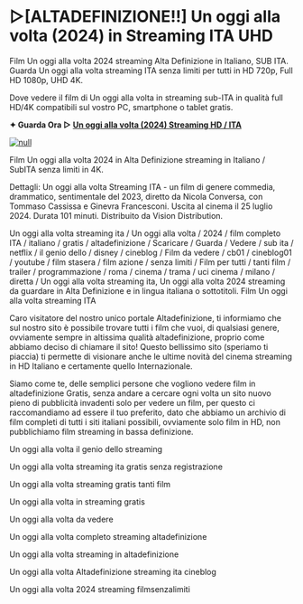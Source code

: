 # ▷[ALTADEFINIZIONE!!] Un oggi alla volta (2024) in Streaming ITA UHD

Film Un oggi alla volta 2024 streaming Alta Definizione in Italiano, SUB ITA. Guarda Un oggi alla volta streaming ITA senza limiti per tutti in HD 720p, Full HD 1080p, UHD 4K.

Dove vedere il film di Un oggi alla volta in streaming sub-ITA in qualità full HD/4K compatibili sul vostro PC, smartphone o tablet gratis.

**✦ Guarda Ora ▷ [Un oggi alla volta (2024) Streaming HD / ITA](https://popcorn-tv.online/it/movie/1195774/un-oggi-alla-volta)**

[![null](https://static.vecteezy.com/system/resources/thumbnails/034/325/871/small_2x/play-button-animation-play-and-music-icon-free-video.jpg)](https://popcorn-tv.online/it/movie/1195774/un-oggi-alla-volta)

Film Un oggi alla volta 2024 in Alta Definizione streaming in Italiano / SubITA senza limiti in 4K.

Dettagli: Un oggi alla volta Streaming ITA - un film di genere commedia, drammatico, sentimentale del 2023, diretto da Nicola Conversa, con Tommaso Cassissa e Ginevra Francesconi. Uscita al cinema il 25 luglio 2024. Durata 101 minuti. Distribuito da Vision Distribution.

Un oggi alla volta streaming ita / Un oggi alla volta / 2024 / film completo ITA / italiano / gratis / altadefinizione / Scaricare / Guarda / Vedere / sub ita / netflix / il genio dello / disney / cineblog / Film da vedere / cb01 / cineblog01 / youtube / film stasera / film azione / senza limiti / Film per tutti / tanti film / trailer / programmazione / roma / cinema / trama / uci cinema / milano / diretta / Un oggi alla volta streaming ita, Un oggi alla volta 2024 streaming da guardare in Alta Definizione e in lingua italiana o sottotitoli. Film Un oggi alla volta streaming ITA

Caro visitatore del nostro unico portale Altadefinizione, ti informiamo che sul nostro sito è possibile trovare tutti i film che vuoi, di qualsiasi genere, ovviamente sempre in altissima qualità altadefinizione, proprio come abbiamo deciso di chiamare il sito! Questo bellissimo sito (speriamo ti piaccia) ti permette di visionare anche le ultime novità del cinema streaming in HD Italiano e certamente quello Internazionale.

Siamo come te, delle semplici persone che vogliono vedere film in altadefinizione Gratis, senza andare a cercare ogni volta un sito nuovo pieno di pubblicità invadenti solo per vedere un film, per questo ci raccomandiamo ad essere il tuo preferito, dato che abbiamo un archivio di film completi di tutti i siti italiani possibili, ovviamente solo film in HD, non pubblichiamo film streaming in bassa definizione.

Un oggi alla volta il genio dello streaming

Un oggi alla volta streaming ita gratis senza registrazione

Un oggi alla volta streaming gratis tanti film

Un oggi alla volta in streaming gratis

Un oggi alla volta da vedere

Un oggi alla volta completo streaming altadefinizione

Un oggi alla volta streaming in altadefinizione

Un oggi alla volta Altadefinizione streaming ita cineblog

Un oggi alla volta 2024 streaming filmsenzalimiti
